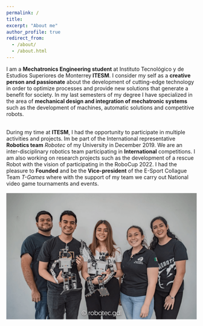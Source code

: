 ```yaml
---
permalink: /
title:
excerpt: "About me"
author_profile: true
redirect_from:
  - /about/
  - /about.html
---
```


<p style='text-align: justify;'>


I am a <b>Mechatronics Engineering student</b>  at Instituto Tecnológico y de Estudios Superiores de Monterrey<b> ITESM</b>.
I consider my self as a <b>creative person and passionate</b> about the development of cutting-edge technology in order to optimize processes and provide new solutions that generate a benefit for society. In my last semesters of my degree I have specialized in the area of <b>mechanical design and integration of mechatronic systems</b> such as the development of machines, automatic solutions and competitive robots.
<br><br>

During my time at <b>ITESM</b>, I had the opportunity to participate in multiple activities and projects. Im be part of the International representative <b>Robotics team</b> <i>Robotec</i> of my University in December 2019. We are an inter-disciplinary robotics team participating in <b>International</b> competitions. I am also working on research projects such as the development of a rescue Robot with the vision of participating in the RoboCup 2022.
I had the pleasure to <b>Founded</b> and be the <b>Vice-president</b> of the E-Sport Collague Team <i>T-Games</i> where with the support of my team we carry out National video game tournaments and events</b>.
 </p>

![pilatus](/images/main4.gif)
